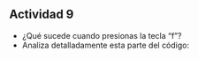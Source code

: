 Actividad 9
---
- ¿Qué sucede cuando presionas la tecla “f”?
- Analiza detalladamente esta parte del código:


